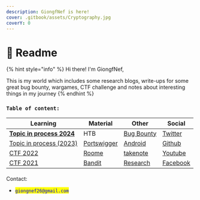 ```yaml
---
description: GiongfNef is here!
cover: .gitbook/assets/Cryptography.jpg
coverY: 0
---
```


# 📧 Readme

{% hint style="info" %}
Hi there! I'm GiongfNef,

This is my world which includes some research blogs, write-ups for some great bug bounty, wargames, CTF challenge and notes about interesting things in my journey
{% endhint %}

### `Table of content:`

| Learning                                                                                                                          | Material                                                                                                              | Other                                                                                                                                              | Social                                                                                                     |
| --------------------------------------------------------------------------------------------------------------------------------- | --------------------------------------------------------------------------------------------------------------------- | -------------------------------------------------------------------------------------------------------------------------------------------------- | ---------------------------------------------------------------------------------------------------------- |
| [**Topic in process 2024**](https://giongfnef.gitbook.io/giongfnef/bug-bounty/business-logic-bypass-2fa-to-ato)                   | HTB                                                                                                                   | [Bug Bounty ](https://giongfnef.medium.com/business-logic-bypass-2fa-to-ato-e0dc7131b10e)                                                          | [Twitter](https://twitter.com/truong\_rong)                                                                |
| [Topic in process (2023)](https://funky-dime-7e4.notion.site/4ec26c1b26b9418bb5a2aa850899ec2e?v=6976af4dc1ff49caa9eb9067fc491621) | [Portswigger](https://funky-dime-7e4.notion.site/4ec26c1b26b9418bb5a2aa850899ec2e?v=6976af4dc1ff49caa9eb9067fc491621) | [Android](https://giongfnef.gitbook.io/giongfnef/wargame-and-and-others/android)                                                                   | [Github](https://github.com/GiongfNef)                                                                     |
| [CTF 2022](SUMMARY.md)                                                                                                            | [Roome](https://giongfnef.gitbook.io/giongfnef/wargame-and-and-others/rootme)                                         | [takenote](https://giongfnef.gitbook.io/giongfnef-ctf/linh-tinh-ky-su/note-linh-tinh/bug-logic-shopee-giam-5-10-khi-mua-san-pham/\~/share/publish) | [Youtube](https://www.youtube.com/watch?v=jKQkMnQTXeA\&list=PLZFAAoMs\_LnXdLuCgJtDR3f4OWJNQEBKn\&index=4)  |
| [CTF 2021](https://giongfnef.gitbook.io/ctf-2021/)                                                                                | [Bandit](https://giongfnef.gitbook.io/giongfnef/wargame-and-and-others/overthewire-bandit)                            | [Research](https://funky-dime-7e4.notion.site/Blockchain-courses-2f5442cbe7444aa58d13d2ca1d0fcf17)                                                 | [Facebook](https://www.youtube.com/watch?v=jKQkMnQTXeA\&list=PLZFAAoMs\_LnXdLuCgJtDR3f4OWJNQEBKn\&index=4) |

####

Contact:

* <mark style="color:blue;">`giongnef26@gmail.com`</mark>
